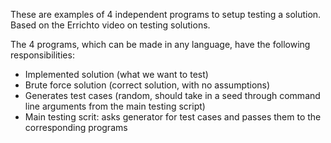 These are examples of 4 independent programs to setup testing a solution.
Based on the Errichto video on testing solutions.

The 4 programs, which can be made in any language, have the following responsibilities:
- Implemented solution (what we want to test)
- Brute force solution (correct solution, with no assumptions)
- Generates test cases (random, should take in a seed through command line arguments from the main testing script)
- Main testing scrit: asks generator for test cases and passes them to the corresponding programs
